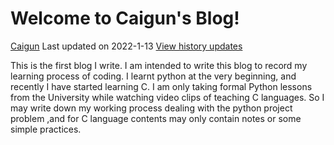 # Welcome to Caigun's Blog!
[Caigun](/my_page.md) 
Last updated on 2022-1-13 [View history updates](/menu.md) 

This is the first blog I write. I am intended to write this blog to record my learning process of coding. I learnt python at the very beginning, and recently I have started learning C. I am only taking formal Python lessons from the University while watching video clips of teaching C languages. So I may write down my working process dealing with the python project problem ,and for C language contents may only contain notes or some simple practices.
